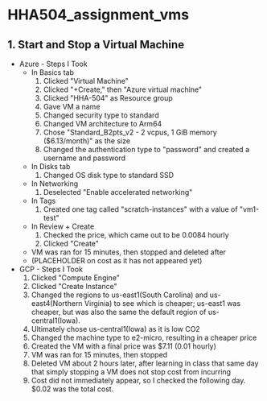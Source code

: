 # HHA504_assignment_vms

## 1. Start and Stop a Virtual Machine
* Azure - Steps I Took
    * In Basics tab
        1. Clicked "Virtual Machine"
        2. Clicked "+Create," then "Azure virtual machine"
        3. Clicked "HHA-504" as Resource group
        4. Gave VM a name
        5. Changed security type to standard
        6. Changed VM architecture to Arm64
        7. Chose "Standard_B2pts_v2 - 2 vcpus, 1 GiB memory ($6.13/month)" as the size
        8. Changed the authentication type to "password" and created a username and password
    * In Disks tab
        1. Changed OS disk type to standard SSD
    * In Networking
        1. Deselected "Enable accelerated networking"
    * In Tags
        1. Created one tag called "scratch-instances" with a value of "vm1-test"
    * In Review + Create
        1. Checked the price, which came out to be 0.0084 hourly
        2. Clicked "Create"
    * VM was ran for 15 minutes, then stopped and deleted after 
    * (PLACEHOLDER on cost as it has not appeared yet)
* GCP - Steps I Took
    1. Clicked "Compute Engine" 
    2. Clicked "Create Instance"
    3. Changed the regions to us-east1(South Carolina) and us-east4(Northern Virginia) to see which is cheaper; us-east1 was cheaper, but was also the same the default region of us-central1(Iowa).
    4. Ultimately chose us-central1(Iowa) as it is low CO2
    5. Changed the machine type to e2-micro, resulting in a cheaper price
    6. Created the VM with a final price was $7.11 (0.01 hourly)
    7. VM was ran for 15 minutes, then stopped
    8. Deleted VM about 2 hours later, after learning in class that same day that simply stopping a VM does not stop cost from incurring
    8. Cost did not immediately appear, so I checked the following day. $0.02 was the total cost.
